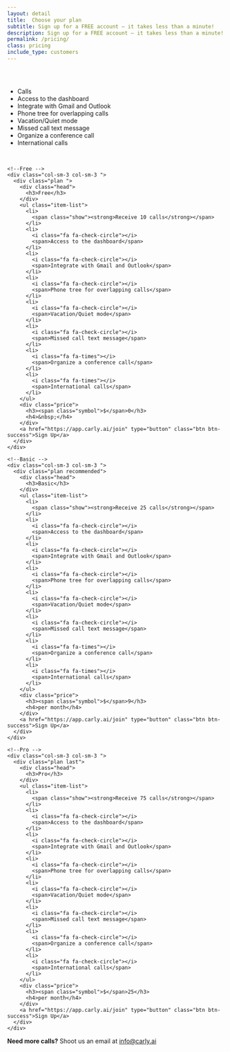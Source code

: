 ```yaml
---
layout: detail
title:  Choose your plan
subtitle: Sign up for a FREE account – it takes less than a minute!
description: Sign up for a FREE account – it takes less than a minute!
permalink: /pricing/
class: pricing
include_type: customers
---
```

<div class="pricing-tables attached">
  <div class="row">
    <div class="col-sm-3 col-sm-3 price-list">
      <div class="plan first">
        <div class="head">
          <h3>&nbsp;</h3>
        </div>
        <ul class="item-list text-left">
          <li>
            <i class="fa fa-check-circle"></i>
            <span>Calls</span>
          </li>
          <li>
            <i class="fa fa-times"></i>
            <span>Access to the dashboard</span>
          </li>
          <li>
            <i class="fa fa-check-circle"></i>
            <span>Integrate with Gmail and Outlook</span>
          </li>
          <li>
            <i class="fa fa-check-circle"></i>
            <span>Phone tree for overlapping calls</span>
          </li>
          <li>
            <i class="fa fa-check-circle"></i>
            <span>Vacation/Quiet mode</span>
          </li>
          <li>
            <i class="fa fa-check-circle"></i>
            <span>Missed call text message</span>
          </li>
          <li>
            <i class="fa fa-check-circle"></i>
            <span>Organize a conference call</span>
          </li>
          <li>
            <i class="fa fa-check-circle"></i>
            <span>International calls</span>
          </li>
        </ul>
        <div class="price">
          &nbsp;
        </div>
      </div>
    </div>

    <!--Free -->
    <div class="col-sm-3 col-sm-3 ">
      <div class="plan ">
        <div class="head">
          <h3>Free</h3>
        </div>
        <ul class="item-list">
          <li>
            <span class="show"><strong>Receive 10 calls</strong></span>
          </li>
          <li>
            <i class="fa fa-check-circle"></i>
            <span>Access to the dashboard</span>
          </li>
          <li>
            <i class="fa fa-check-circle"></i>
            <span>Integrate with Gmail and Outlook</span>
          </li>
          <li>
            <i class="fa fa-check-circle"></i>
            <span>Phone tree for overlapping calls</span>
          </li>
          <li>
            <i class="fa fa-check-circle"></i>
            <span>Vacation/Quiet mode</span>
          </li>
          <li>
            <i class="fa fa-check-circle"></i>
            <span>Missed call text message</span>
          </li>
          <li>
            <i class="fa fa-times"></i>
            <span>Organize a conference call</span>
          </li>
          <li>
            <i class="fa fa-times"></i>
            <span>International calls</span>
          </li>
        </ul>
        <div class="price">
          <h3><span class="symbol">$</span>0</h3>
          <h4>&nbsp;</h4>
        </div>
        <a href="https://app.carly.ai/join" type="button" class="btn btn-success">Sign Up</a>
      </div>
    </div>

    <!--Basic -->
    <div class="col-sm-3 col-sm-3 ">
      <div class="plan recommended">
        <div class="head">
          <h3>Basic</h3>
        </div>
        <ul class="item-list">
          <li>
            <span class="show"><strong>Receive 25 calls</strong></span>
          </li>
          <li>
            <i class="fa fa-check-circle"></i>
            <span>Access to the dashboard</span>
          </li>
          <li>
            <i class="fa fa-check-circle"></i>
            <span>Integrate with Gmail and Outlook</span>
          </li>
          <li>
            <i class="fa fa-check-circle"></i>
            <span>Phone tree for overlapping calls</span>
          </li>
          <li>
            <i class="fa fa-check-circle"></i>
            <span>Vacation/Quiet mode</span>
          </li>
          <li>
            <i class="fa fa-check-circle"></i>
            <span>Missed call text message</span>
          </li>
          <li>
            <i class="fa fa-times"></i>
            <span>Organize a conference call</span>
          </li>
          <li>
            <i class="fa fa-times"></i>
            <span>International calls</span>
          </li>
        </ul>
        <div class="price">
          <h3><span class="symbol">$</span>9</h3>
          <h4>per month</h4>
        </div>
        <a href="https://app.carly.ai/join" type="button" class="btn btn-success">Sign Up</a>
      </div>
    </div>

    <!--Pro -->
    <div class="col-sm-3 col-sm-3 ">
      <div class="plan last">
        <div class="head">
          <h3>Pro</h3>
        </div>
        <ul class="item-list">
          <li>
            <span class="show"><strong>Receive 75 calls</strong></span>
          </li>
          <li>
            <i class="fa fa-check-circle"></i>
            <span>Access to the dashboard</span>
          </li>
          <li>
            <i class="fa fa-check-circle"></i>
            <span>Integrate with Gmail and Outlook</span>
          </li>
          <li>
            <i class="fa fa-check-circle"></i>
            <span>Phone tree for overlapping calls</span>
          </li>
          <li>
            <i class="fa fa-check-circle"></i>
            <span>Vacation/Quiet mode</span>
          </li>
          <li>
            <i class="fa fa-check-circle"></i>
            <span>Missed call text message</span>
          </li>
          <li>
            <i class="fa fa-check-circle"></i>
            <span>Organize a conference call</span>
          </li>
          <li>
            <i class="fa fa-check-circle"></i>
            <span>International calls</span>
          </li>
        </ul>
        <div class="price">
          <h3><span class="symbol">$</span>25</h3>
          <h4>per month</h4>
        </div>
        <a href="https://app.carly.ai/join" type="button" class="btn btn-success">Sign Up</a>
      </div>
    </div>
  </div>
  <!--row-->

  <div class="row">
    <div class="alert alert-info text-center" role="alert">
      <strong>Need more calls?</strong> Shoot us an email at <a href="mailto:info@carly.ai?Subject=More calls, please">info@carly.ai</a>
    </div>
  </div>
  <!--row-->
</div>
